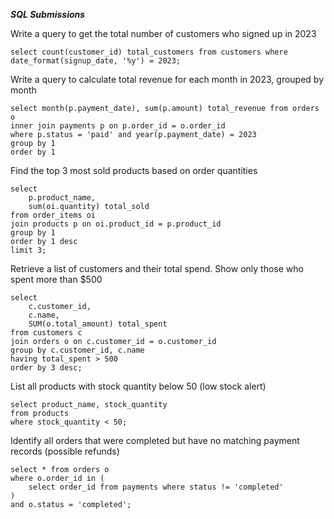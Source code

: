 ***SQL Submissions***

Write a query to get the total number of customers who signed up in 2023

```
select count(customer_id) total_customers from customers where date_format(signup_date, '%y') = 2023;
```

Write a query to calculate total revenue for each month in 2023, grouped by month

```
select month(p.payment_date), sum(p.amount) total_revenue from orders o
inner join payments p on p.order_id = o.order_id
where p.status = 'paid' and year(p.payment_date) = 2023
group by 1
order by 1
```

Find the top 3 most sold products based on order quantities

```
select 
    p.product_name, 
    sum(oi.quantity) total_sold
from order_items oi
join products p on oi.product_id = p.product_id
group by 1
order by 1 desc
limit 3;
```

Retrieve a list of customers and their total spend. Show only those who
spent more than $500

```
select 
    c.customer_id, 
    c.name, 
    SUM(o.total_amount) total_spent
from customers c
join orders o on c.customer_id = o.customer_id
group by c.customer_id, c.name
having total_spent > 500
order by 3 desc;
```

List all products with stock quantity below 50 (low stock alert)

```
select product_name, stock_quantity
from products
where stock_quantity < 50;
```

Identify all orders that were completed but have no matching payment
records (possible refunds)

```
select * from orders o
where o.order_id in (
    select order_id from payments where status != 'completed'
) 
and o.status = 'completed';

```